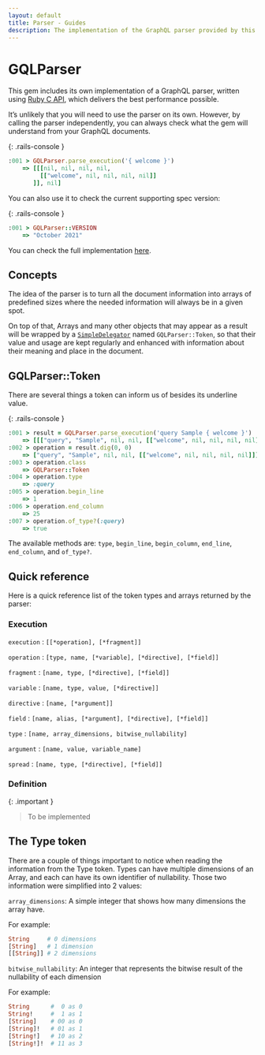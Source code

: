 ```yaml
---
layout: default
title: Parser - Guides
description: The implementation of the GraphQL parser provided by this gem
---
```


# GQLParser

This gem includes its own implementation of a GraphQL parser, written using
<a href="http://silverhammermba.github.io/emberb/c/" target="_blank" rel="external nofollow">Ruby C API</a>,
which delivers the best performance possible.

It’s unlikely that you will need to use the parser on its own. However, by
calling the parser independently, you can always check what the gem will
understand from your GraphQL documents.

{: .rails-console }
```ruby
:001 > GQLParser.parse_execution('{ welcome }')
    => [[[nil, nil, nil, nil,
         [["welcome", nil, nil, nil, nil]]
       ]], nil]
```

You can also use it to check the current supporting spec version:

{: .rails-console }
```ruby
:001 > GQLParser::VERSION
    => "October 2021"
```

You can check the full implementation
<a href="https://github.com/virtualshield/rails-graphql/tree/master/ext" target="_blank" rel="external nofollow">here</a>.

## Concepts

The idea of the parser is to turn all the document information into arrays
of predefined sizes where the needed information will always be in a given spot.

On top of that, Arrays and many other objects that may appear as a result will
be wrapped by a
<a href="https://ruby-doc.org/stdlib-3.0.0/libdoc/delegate/rdoc/SimpleDelegator.html" target="_blank" rel="external nofollow">`SimpleDelegator`</a>
named `GQLParser::Token`, so that their value and usage are kept regularly and enhanced with information
about their meaning and place in the document.

## GQLParser::Token

There are several things a token can inform us of besides its underline value.

{: .rails-console }
```ruby
:001 > result = GQLParser.parse_execution('query Sample { welcome }')
    => [[["query", "Sample", nil, nil, [["welcome", nil, nil, nil, nil]]]], nil]
:002 > operation = result.dig(0, 0)
    => ["query", "Sample", nil, nil, [["welcome", nil, nil, nil, nil]]]
:003 > operation.class
    => GQLParser::Token
:004 > operation.type
    => :query
:005 > operation.begin_line
    => 1
:006 > operation.end_column
    => 25
:007 > operation.of_type?(:query)
    => true
```

The available methods are: `type`, `begin_line`, `begin_column`, `end_line`, `end_column`, and `of_type?`.

## Quick reference

Here is a quick reference list of the token types and arrays returned by the parser:

### Execution

`execution`
: `[[*operation], [*fragment]]`

`operation`
: `[type, name, [*variable], [*directive], [*field]]`

`fragment`
: `[name, type, [*directive], [*field]]`

`variable`
: `[name, type, value, [*directive]]`

`directive`
: `[name, [*argument]]`

`field`
: `[name, alias, [*argument], [*directive], [*field]]`

`type`
: `[name, array_dimensions, bitwise_nullability]`

`argument`
: `[name, value, variable_name]`

`spread`
: `[name, type, [*directive], [*field]]`

### Definition

{: .important }
> To be implemented

## The Type token

There are a couple of things important to notice when reading the information
from the Type token. Types can have multiple dimensions of an Array, and each
can have its own identifier of nullability. Those two information were
simplified into 2 values:

`array_dimensions`: A simple integer that shows how many dimensions the array have.

For example:
```graphql
String     # 0 dimensions
[String]   # 1 dimension
[[String]] # 2 dimensions
```

`bitwise_nullability`: An integer that represents the bitwise result of the nullability
of each dimension

For example:
```graphql
String      #  0 as 0
String!     #  1 as 1
[String]    # 00 as 0
[String]!   # 01 as 1
[String!]   # 10 as 2
[String!]!  # 11 as 3
```
